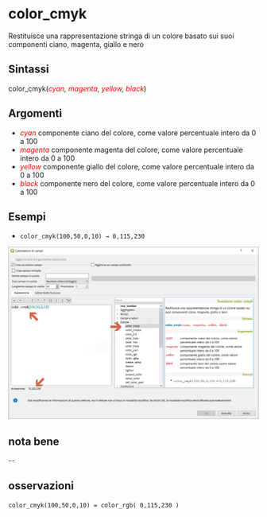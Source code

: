 # color_cmyk

Restituisce una rappresentazione stringa di un colore basato sui suoi componenti ciano, magenta, giallo e nero

## Sintassi

color_cmyk(_<span style="color:red;">cyan</span>, <span style="color:red;">magenta</span>, <span style="color:red;">yellow</span>, <span style="color:red;">black</span>_)

## Argomenti

* _<span style="color:red;">cyan</span>_ componente ciano del colore, come valore percentuale intero da 0 a 100
* _<span style="color:red;">magenta</span>_ componente magenta del colore, come valore percentuale intero da 0 a 100
* _<span style="color:red;">yellow</span>_ componente giallo del colore, come valore percentuale intero da 0 a 100
* _<span style="color:red;">black</span>_ componente nero del colore, come valore percentuale intero da 0 a 100

## Esempi

* `color_cmyk(100,50,0,10) → 0,115,230`

![](/img/colore/color_cmyk/color_cmyk1.png)

## nota bene

--

## osservazioni

`color_cmyk(100,50,0,10) = color_rgb( 0,115,230 )`
